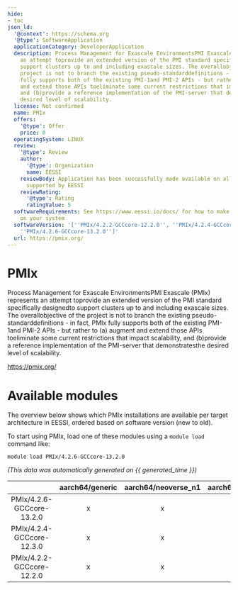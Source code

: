 ```yaml
---
hide:
- toc
json_ld:
  '@context': https://schema.org
  '@type': SoftwareApplication
  applicationCategory: DeveloperApplication
  description: Process Management for Exascale EnvironmentsPMI Exascale (PMIx) represents
    an attempt toprovide an extended version of the PMI standard specifically designedto
    support clusters up to and including exascale sizes. The overallobjective of the
    project is not to branch the existing pseudo-standarddefinitions - in fact, PMIx
    fully supports both of the existing PMI-1and PMI-2 APIs - but rather to (a) augment
    and extend those APIs toeliminate some current restrictions that impact scalability,
    and (b)provide a reference implementation of the PMI-server that demonstratesthe
    desired level of scalability.
  license: Not confirmed
  name: PMIx
  offers:
    '@type': Offer
    price: 0
  operatingSystem: LINUX
  review:
    '@type': Review
    author:
      '@type': Organization
      name: EESSI
    reviewBody: Application has been successfully made available on all architectures
      supported by EESSI
    reviewRating:
      '@type': Rating
      ratingValue: 5
  softwareRequirements: See https://www.eessi.io/docs/ for how to make EESSI available
    on your system
  softwareVersion: '[''PMIx/4.2.2-GCCcore-12.2.0'', ''PMIx/4.2.4-GCCcore-12.3.0'',
    ''PMIx/4.2.6-GCCcore-13.2.0'']'
  url: https://pmix.org/
---
```


PMIx
====


Process Management for Exascale EnvironmentsPMI Exascale (PMIx) represents an attempt toprovide an extended version of the PMI standard specifically designedto support clusters up to and including exascale sizes. The overallobjective of the project is not to branch the existing pseudo-standarddefinitions - in fact, PMIx fully supports both of the existing PMI-1and PMI-2 APIs - but rather to (a) augment and extend those APIs toeliminate some current restrictions that impact scalability, and (b)provide a reference implementation of the PMI-server that demonstratesthe desired level of scalability.

https://pmix.org/
# Available modules


The overview below shows which PMIx installations are available per target architecture in EESSI, ordered based on software version (new to old).

To start using PMIx, load one of these modules using a `module load` command like:

```shell
module load PMIx/4.2.6-GCCcore-13.2.0
```

*(This data was automatically generated on {{ generated_time }})*  

| |aarch64/generic|aarch64/neoverse_n1|aarch64/neoverse_v1|x86_64/generic|x86_64/amd/zen2|x86_64/amd/zen3|x86_64/amd/zen4|x86_64/intel/haswell|x86_64/intel/sapphirerapids|x86_64/intel/skylake_avx512|aarch64/nvidia/grace|
| :---: | :---: | :---: | :---: | :---: | :---: | :---: | :---: | :---: | :---: | :---: | :---: |
|PMIx/4.2.6-GCCcore-13.2.0|x|x|x|x|x|x|x|x|x|x|x|
|PMIx/4.2.4-GCCcore-12.3.0|x|x|x|x|x|x|x|x|x|x|x|
|PMIx/4.2.2-GCCcore-12.2.0|x|x|x|x|x|x|x|x|x|x|x|
